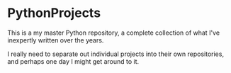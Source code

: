 # PythonProjects

This is a my master Python repository, a complete collection of what I've inexpertly written over the years.

I really need to separate out individual projects into their own repositories, and perhaps one day I might get around to it.
